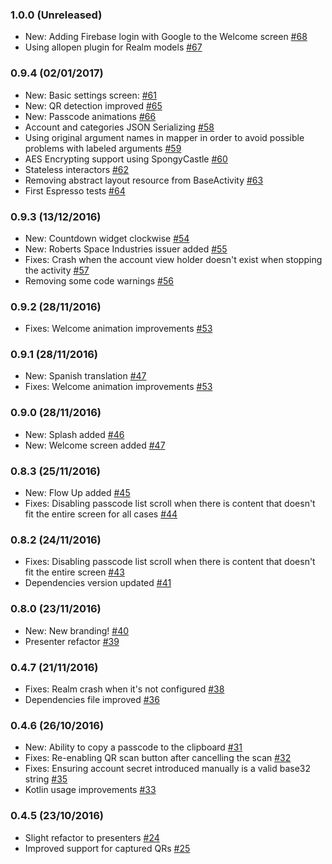 ### 1.0.0 (Unreleased)

* New: Adding Firebase login with Google to the Welcome screen [#68](https://github.com/arturogutierrez/Openticator/pull/68)
* Using allopen plugin for Realm models [#67](https://github.com/arturogutierrez/Openticator/pull/67)

### 0.9.4 (02/01/2017)

* New: Basic settings screen: [#61](https://github.com/arturogutierrez/Openticator/pull/61)
* New: QR detection improved [#65](https://github.com/arturogutierrez/Openticator/pull/65)
* New: Passcode animations [#66](https://github.com/arturogutierrez/Openticator/pull/66)
* Account and categories JSON Serializing [#58](https://github.com/arturogutierrez/Openticator/pull/58)
* Using original argument names in mapper in order to avoid possible problems with labeled arguments [#59](https://github.com/arturogutierrez/Openticator/pull/59)
* AES Encrypting support using SpongyCastle [#60](https://github.com/arturogutierrez/Openticator/pull/60)
* Stateless interactors [#62](https://github.com/arturogutierrez/Openticator/pull/62)
* Removing abstract layout resource from BaseActivity [#63](https://github.com/arturogutierrez/Openticator/pull/63)
* First Espresso tests [#64](https://github.com/arturogutierrez/Openticator/pull/64)

### 0.9.3 (13/12/2016)

* New: Countdown widget clockwise [#54](https://github.com/arturogutierrez/Openticator/pull/54)
* New: Roberts Space Industries issuer added [#55](https://github.com/arturogutierrez/Openticator/pull/55)
* Fixes: Crash when the account view holder doesn't exist when stopping the activity [#57](https://github.com/arturogutierrez/Openticator/pull/57)
* Removing some code warnings [#56](https://github.com/arturogutierrez/Openticator/pull/56)

### 0.9.2 (28/11/2016)

* Fixes: Welcome animation improvements [#53](https://github.com/arturogutierrez/Openticator/pull/53)

### 0.9.1 (28/11/2016)

* New: Spanish translation [#47](https://github.com/arturogutierrez/Openticator/pull/49)
* Fixes: Welcome animation improvements [#53](https://github.com/arturogutierrez/Openticator/pull/53)

### 0.9.0 (28/11/2016)

* New: Splash added [#46](https://github.com/arturogutierrez/Openticator/pull/46)
* New: Welcome screen added [#47](https://github.com/arturogutierrez/Openticator/pull/47)

### 0.8.3 (25/11/2016)

* New: Flow Up added [#45](https://github.com/arturogutierrez/Openticator/pull/45)
* Fixes: Disabling passcode list scroll when there is content that doesn't fit the entire screen for all cases [#44](https://github.com/arturogutierrez/Openticator/pull/44)

### 0.8.2 (24/11/2016)

* Fixes: Disabling passcode list scroll when there is content that doesn't fit the entire screen  [#43](https://github.com/arturogutierrez/Openticator/pull/43)
* Dependencies version updated [#41](https://github.com/arturogutierrez/Openticator/pull/42)

### 0.8.0 (23/11/2016)

* New: New branding! [#40](https://github.com/arturogutierrez/Openticator/pull/40)
* Presenter refactor [#39](https://github.com/arturogutierrez/Openticator/pull/39)

### 0.4.7 (21/11/2016)

* Fixes: Realm crash when it's not configured [#38](https://github.com/arturogutierrez/Openticator/pull/38)
* Dependencies file improved [#36](https://github.com/arturogutierrez/Openticator/pull/36)

### 0.4.6 (26/10/2016)

* New: Ability to copy a passcode to the clipboard [#31](https://github.com/arturogutierrez/Openticator/pull/31)
* Fixes: Re-enabling QR scan button after cancelling the scan [#32](https://github.com/arturogutierrez/Openticator/pull/32)
* Fixes: Ensuring account secret introduced manually is a valid base32 string [#35](https://github.com/arturogutierrez/Openticator/pull/35)
* Kotlin usage improvements [#33](https://github.com/arturogutierrez/Openticator/pull/33)

### 0.4.5 (23/10/2016)

* Slight refactor to presenters [#24](https://github.com/arturogutierrez/Openticator/pull/24)
* Improved support for captured QRs [#25](https://github.com/arturogutierrez/Openticator/pull/25)
